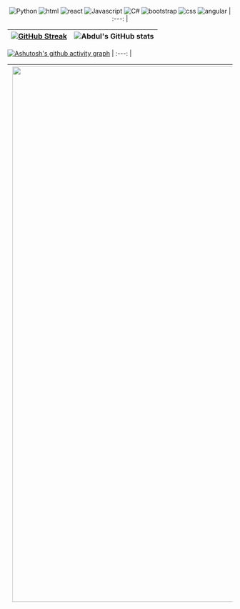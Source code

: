 <div align="center">
  
![Python](https://img.shields.io/badge/Python-E0D9CA?style=for-the-badge&logo=python&logoColor=FFF) ![html](https://img.shields.io/badge/HTML5-D4BE8A?style=for-the-badge&logo=html5&logoColor=FFF6F6) ![react](https://img.shields.io/badge/React-D4AF5C?style=for-the-badge&logo=react&logoColor=FFF6F6) ![Javascript](https://img.shields.io/badge/JavaScript-D3BCAE?style=for-the-badge&logo=javascript&logoColor=FFF) ![C#](https://img.shields.io/badge/C%23-CEA893?style=for-the-badge&logo=C%20sharp&logoColor=FFF) ![bootstrap](https://img.shields.io/badge/Bootstrap-B7C0AB?style=for-the-badge&logo=bootstrap&logoColor=FFF) ![css](https://img.shields.io/badge/CSS3-AAB097?style=for-the-badge&logo=css3&logoColor=white) ![angular](https://img.shields.io/badge/Angular-A2A8A7?style=for-the-badge&logo=angular&logoColor=white) 
| :---: |

  

</div>
  
[![GitHub Streak](https://github-readme-streak-stats.herokuapp.com?user=luciasoraire&theme=radical&locale=es&background=D1AE65&ring=E0D9CA&fire=E0D9CA&currStreakNum=E0D9CA&currStreakLabel=E0D9CA&sideNums=E0D9CA&stroke=E0D9CA&sideLabels=E0D9CA&dates=E0D9CA&hide_border=true)](https://git.io/streak-stats) | ![Abdul's GitHub stats](https://github-readme-stats.vercel.app/api?username=luciasoraire&show_icons=true&locale=es&theme=react&bg_color=B3B8AA&title_color=FFF6F6&text_color=FFF6F6&icon_color=FFF6F6) |
| :---: | :---: |
  

[![Ashutosh's github activity graph](https://github-readme-activity-graph.cyclic.app/graph?username=luciasoraire&locale=es&bg_color=D3BCAE&area=true&title_color=FFF6F6&custom_title=Gráfico%20de%20Contribuciones&color=FFF6F6&hide_border=true&line=FFF6F6&point=FFF6F6&area_color=DFECCF)](https://github.com/luciasoraire/github-readme-activity-graph)
| :---: |
  
 <img align='right' src="https://i.ibb.co/JqKdsXd/ZZ.png" width="1200"> | <p align="justify-center">Proyecto realizado durante el cursado de Codo a Codo 4.0. <br> La estructura contiene CSS, FlexBox y Grid, formulario validado con JS y API Rest. El proyecto fue destacado por nuestra docente Paola Romero. *Accedé a la demo [aquí](https://laualu.netlify.app/)*. <br> ¡Espero que les guste tanto como a mi! |
| :---: | :---: |
  
 

 
